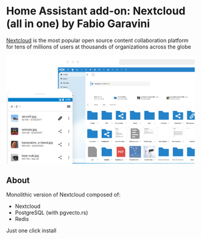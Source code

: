 # Home Assistant add-on: Nextcloud (all in one) by Fabio Garavini

[Nextcloud](https://nextcloud.com/) is the most popular open source content collaboration platform for tens of millions of users at thousands of organizations across the globe

![main screenshot](https://raw.githubusercontent.com/nextcloud/screenshots/master/nextcloud-hub-files-25-preview.png)

## About

Monolithic version of Nextcloud composed of:

- Nextcloud
- PostgreSQL (with pgvecto.rs)
- Redis

Just one click install
